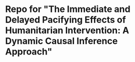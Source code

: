 # Repo for "The Immediate and Delayed Pacifying Effects of Humanitarian Intervention: A Dynamic Causal Inference Approach"
